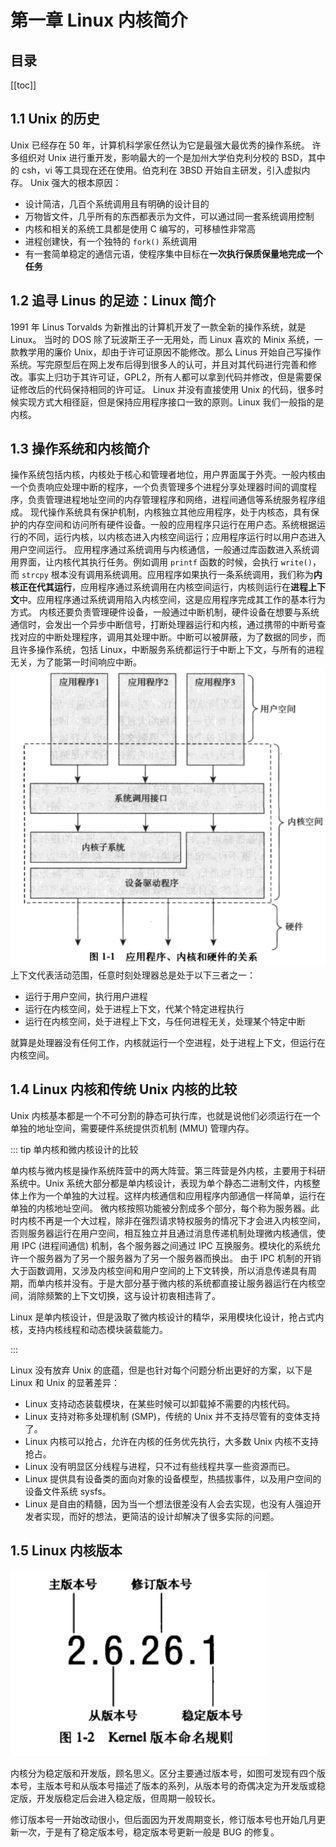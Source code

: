 # 第一章 Linux 内核简介

## 目录
[[toc]]

## 1.1 Unix 的历史

Unix 已经存在 50 年，计算机科学家任然认为它是最强大最优秀的操作系统。 
许多组织对 Unix 进行重开发，影响最大的一个是加州大学伯克利分校的 BSD，其中的 csh，vi 等工具现在还在使用。伯克利在 3BSD 开始自主研发，引入虚拟内存。 
Unix 强大的根本原因：

- 设计简洁，几百个系统调用且有明确的设计目的
- 万物皆文件，几乎所有的东西都表示为文件，可以通过同一套系统调用控制
- 内核和相关的系统工具都是使用 C 编写的，可移植性非常高
- 进程创建快，有一个独特的 `fork()` 系统调用
- 有一套简单稳定的通信元语，使程序集中目标在**一次执行保质保量地完成一个任务**

## 1.2 追寻 Linus 的足迹：Linux 简介

1991 年 Linus Torvalds 为新推出的计算机开发了一款全新的操作系统，就是 Linux。 
当时的 DOS 除了玩波斯王子一无用处，而 Linux 喜欢的 Minix 系统，一款教学用的廉价 Unix，却由于许可证原因不能修改。那么 Linus 开始自己写操作系统。写完原型后在网上发布后得到很多人的认可，并且对其代码进行完善和修改。事实上归功于其许可证，GPL2，所有人都可以拿到代码并修改，但是需要保证修改后的代码保持相同的许可证。 
Linux 并没有直接使用 Unix 的代码，很多时候实现方式大相径庭，但是保持应用程序接口一致的原则。Linux 我们一般指的是内核。
## 1.3 操作系统和内核简介

操作系统包括内核，内核处于核心和管理者地位，用户界面属于外壳。一般内核由一个负责响应处理中断的程序，一个负责管理多个进程分享处理器时间的调度程序，负责管理进程地址空间的内存管理程序和网络，进程间通信等系统服务程序组成。 
现代操作系统具有保护机制，内核独立其他应用程序，处于内核态，具有保护的内存空间和访问所有硬件设备。一般的应用程序只运行在用户态。系统根据运行的不同，运行内核，以内核态进入内核空间运行；应用程序运行时以用户态进入用户空间运行。 
应用程序通过系统调用与内核通信，一般通过库函数进入系统调用界面，让内核代其执行任务。例如调用 `printf` 函数的时候，会执行 `write()`，而 `strcpy` 根本没有调用系统调用。应用程序如果执行一条系统调用，我们称为**内核正在代其运行**，应用程序通过系统调用在内核空间运行，内核则运行在**进程上下文**中。应用程序通过系统调用陷入内核空间，这是应用程序完成其工作的基本行为方式。 
内核还要负责管理硬件设备，一般通过中断机制，硬件设备在想要与系统通信时，会发出一个异步中断信号，打断处理器运行和内核，通过携带的中断号查找对应的中断处理程序，调用其处理中断。中断可以被屏蔽，为了数据的同步，而且许多操作系统，包括 Linux，中断服务系统都运行于中断上下文，与所有的进程无关，为了能第一时间响应中断。 
![image.png](./img/1667996055126-f0f3c17a-48c9-463a-ae9b-1c2a8a67f929.png )
上下文代表活动范围，任意时刻处理器总是处于以下三者之一：

- 运行于用户空间，执行用户进程
- 运行在内核空间，处于进程上下文，代某个特定进程执行
- 运行在内核空间，处于进程上下文，与任何进程无关，处理某个特定中断

就算是处理器没有任何工作，内核就运行一个空进程，处于进程上下文，但运行在内核空间。

## 1.4 Linux 内核和传统 Unix 内核的比较

Unix 内核基本都是一个不可分割的静态可执行库，也就是说他们必须运行在一个单独的地址空间，需要硬件系统提供页机制 (MMU) 管理内存。

::: tip 单内核和微内核设计的比较

单内核与微内核是操作系统阵营中的两大阵营。第三阵营是外内核，主要用于科研系统中。Unix 系统大部分都是单内核设计，表现为单个静态二进制文件，内核整体上作为一个单独的大过程。这样内核通信和应用程序内部通信一样简单，运行在单独的内核地址空间。
微内核按照功能被分割成多个部分，每个称为服务器。此时内核不再是一个大过程，除非在强烈请求特权服务的情况下才会进入内核空间，否则服务器运行在用户空间，相互独立并且通过消息传递机制处理微内核通信，使用 IPC (进程间通信) 机制，各个服务器之间通过 IPC 互换服务。模块化的系统允许一个服务器为了另一个服务器为了另一个服务器而换出。
由于 IPC 机制的开销大于函数调用，又涉及内核空间和用户空间的上下文转换，所以消息传递具有周期，而单内核并没有。于是大部分基于微内核的系统都直接让服务器运行在内核空间，消除频繁的上下文切换，这与设计初衷相违背了。

Linux 是单内核设计，但是汲取了微内核设计的精华，采用模块化设计，抢占式内核，支持内核线程和动态模块装载能力。

:::

Linux 没有放弃 Unix 的底蕴，但是也针对每个问题分析出更好的方案，以下是 Linux 和 Unix 的显著差异：

- Linux 支持动态装载模块，在某些时候可以卸载掉不需要的内核代码。
- Linux 支持对称多处理机制 (SMP)，传统的 Unix 并不支持尽管有的变体支持了。
- Linux 内核可以抢占，允许在内核的任务优先执行，大多数 Unix 内核不支持抢占。
- Linux 没有明显区分线程与进程，只不过有些线程共享一些资源而已。
- Linux 提供具有设备类的面向对象的设备模型，热插拔事件，以及用户空间的设备文件系统 sysfs。
- Linux 是自由的精髓，因为当一个想法很差没有人会去实现，也没有人强迫开发者实现，而好的想法，更简洁的设计却解决了很多实际的问题。

## 1.5 Linux 内核版本

![image-20221116212151304](img/image-20221116212151304.png)

内核分为稳定版和开发版，顾名思义。区分主要通过版本号，如图可发现有四个版本号，主版本号和从版本号描述了版本的系列，从版本号的奇偶决定为开发版或稳定版，开发版稳定后会进入稳定版，但周期一般较长。

修订版本号一开始改动很小，但后面因为开发周期变长，修订版本号也开始几月更新一次，于是有了稳定版本号，稳定版本号更新一般是 BUG 的修复。

